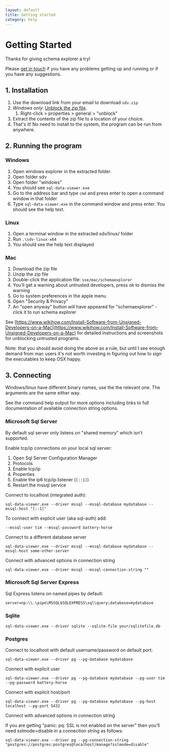 ```yaml
---
layout: default
title: Getting started
category: help
---
```


# Getting Started

Thanks for giving schema explorer a try!

Please [get in touch](mailto:sse@timwise.co.uk) if you have any problems getting up and running or if you have any suggestions.

## 1. Installation

1. Use the download link from your email to download `sdv.zip`
1. *Windows only*: [Unblock the zip file](https://weblogs.asp.net/dixin/understanding-the-internet-file-blocking-and-unblocking).
	1. Right-click > properties > general > "unblock"
1. Extract the contents of the zip file to a location of your choice.
1. That's it! No need to install to the system, the program can be run from anywhere.

## 2. Running the program

### Windows

1. Open windows explorer in the extracted folder.
1. Open folder sdv
1. Open folder "windows"
1. You should see `sql-data-viewer.exe`
1. Go to the address bar and type `cmd` and press enter to open a command window in that folder
1. Type `sql-data-viewer.exe` in the command window and press enter. You should see the help text.


### Linux

1. Open a terminal window in the extracted sdv/linux/ folder
1. Run `.\sdv-linux-x64`
1. You should see the help text displayed

### Mac

1. Download the zip file
1. Unzip the zip file
1. Double-click the application file: `sse/mac/schemaexplorer`
1. You'll get a warning about untrusted developers, press ok to dismiss the warning
1. Go to system preferences in the apple menu
1. Open "Security & Privacy"
1. An "open anyway" button will have appeared for "schemaexplorer" - click it to run schema explorer

See [https://www.wikihow.com/Install-Software-from-Unsigned-Developers-on-a-Mac](https://www.wikihow.com/Install-Software-from-Unsigned-Developers-on-a-Mac) for detailed instructions and screenshots for unblocking untrusted programs.

Note: that you should avoid doing the above as a rule, but until I see enough demand from mac users it's not worth investing in figuring out how to sign the executables to keep OSX happy.

## 3. Connecting

Windows/linux have different binary names, use the the relevant one. The arguments are the same either way.

See the command help output for more options including links to full documentation of available connection string options.

### Microsoft Sql Server

By default sql server only listens on "shared memory" which isn't supported.

Enable tcp/ip connections on your local sql server:

1. Open Sql Server Configuration Manager
1. Protocols
1. Enable tcp/ip
1. Properties
1. Enable the ip6 tcp/ip listener (`[::1]`)
1. Restart the mssql service

Connect to localhost (integrated auth):

	sql-data-viewer.exe --driver mssql --mssql-database mydatabase --mssql-host "[::1]"

To connect with explicit user (aka sql-auth) add:

	--mssql-user tim --mssql-password battery-horse

Connect to a different database server

	sql-data-viewer.exe --driver mssql --mssql-database mydatabase --mssql-host some-other-server

Connect with advanced options in connection string

	sql-data-viewer.exe --driver mssql --mssql-connection-string ""


### Microsoft Sql Server Express

Sql Express listens on named pipes by default:

	server=np:\\.\pipe\MSSQL$SQLEXPRESS\sql\query;database=mydatabase

### Sqlite

	sql-data-viewer.exe --driver sqlite --sqlite-file your/sqlitefile.db

### Postgres

Connect to localhost with default username/password on default port:

	sql-data-viewer.exe --driver pg --pg-database mydatabase

Connect with explicit user

	sql-data-viewer.exe --driver pg --pg-database mydatabase --pg-user tim --pg-password battery-horse

Connect with explicit host/port

	sql-data-viewer.exe --driver pg --pg-database mydatabase --pg-host localhost --pg-port 5432

Connect with advanced options in connection string

If you are getting "panic: pq: SSL is not enabled on the server" then you'll need sslmode=disable in a connection string as follows:

	sql-data-viewer.exe --driver pg --pg-connection-string "postgres://postgres:postgres@localhost/manage?sslmode=disable"

